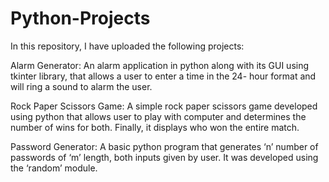 # Python-Projects
In this repository, I have uploaded the following projects:

Alarm Generator:
An alarm application in python along with its GUI
using tkinter library, that allows a user to enter a time in the 24-
hour format and will ring a sound to alarm the user.

Rock Paper Scissors Game:
A simple rock paper scissors game developed using python that
allows user to play with computer and determines the number of
wins for both. Finally, it displays who won the entire match.

Password Generator:
A basic python program that generates ‘n’ number of passwords of
‘m’ length, both inputs given by user. It was developed using the
‘random’ module.
